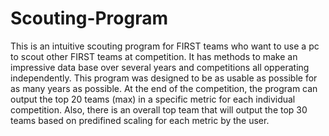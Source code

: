 # Scouting-Program

  This is an intuitive scouting program for FIRST teams who want to use a pc to scout other FIRST teams at
competition.  It has methods to make an impressive data base over several years and competitions all opperating independently.  This program was designed to be as usable as possible for as many years as possible.  At the end of the competition, the program can output the top 20 teams (max) in a specific metric for each individual competition.  Also, there is an overall top team that will output the top 30 teams based on predifined scaling for each metric by the user.
